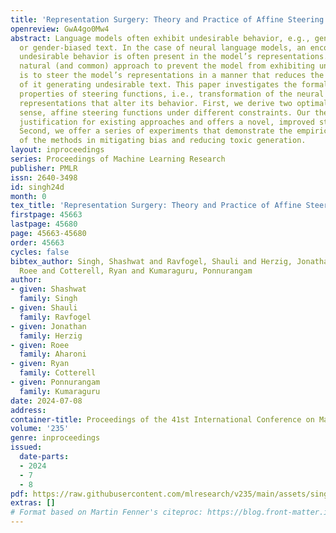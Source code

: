 ```yaml
---
title: 'Representation Surgery: Theory and Practice of Affine Steering'
openreview: GwA4go0Mw4
abstract: Language models often exhibit undesirable behavior, e.g., generating toxic
  or gender-biased text. In the case of neural language models, an encoding of the
  undesirable behavior is often present in the model’s representations. Thus, one
  natural (and common) approach to prevent the model from exhibiting undesirable behavior
  is to steer the model’s representations in a manner that reduces the probability
  of it generating undesirable text. This paper investigates the formal and empirical
  properties of steering functions, i.e., transformation of the neural language model’s
  representations that alter its behavior. First, we derive two optimal, in the least-squares
  sense, affine steering functions under different constraints. Our theory provides
  justification for existing approaches and offers a novel, improved steering approach.
  Second, we offer a series of experiments that demonstrate the empirical effectiveness
  of the methods in mitigating bias and reducing toxic generation.
layout: inproceedings
series: Proceedings of Machine Learning Research
publisher: PMLR
issn: 2640-3498
id: singh24d
month: 0
tex_title: 'Representation Surgery: Theory and Practice of Affine Steering'
firstpage: 45663
lastpage: 45680
page: 45663-45680
order: 45663
cycles: false
bibtex_author: Singh, Shashwat and Ravfogel, Shauli and Herzig, Jonathan and Aharoni,
  Roee and Cotterell, Ryan and Kumaraguru, Ponnurangam
author:
- given: Shashwat
  family: Singh
- given: Shauli
  family: Ravfogel
- given: Jonathan
  family: Herzig
- given: Roee
  family: Aharoni
- given: Ryan
  family: Cotterell
- given: Ponnurangam
  family: Kumaraguru
date: 2024-07-08
address:
container-title: Proceedings of the 41st International Conference on Machine Learning
volume: '235'
genre: inproceedings
issued:
  date-parts:
  - 2024
  - 7
  - 8
pdf: https://raw.githubusercontent.com/mlresearch/v235/main/assets/singh24d/singh24d.pdf
extras: []
# Format based on Martin Fenner's citeproc: https://blog.front-matter.io/posts/citeproc-yaml-for-bibliographies/
---
```

